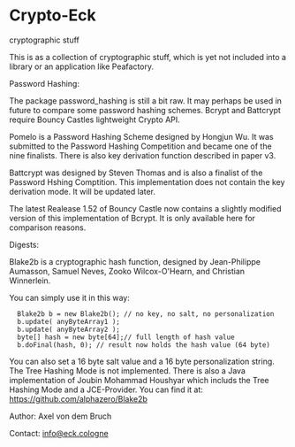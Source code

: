 # Crypto-Eck
cryptographic stuff

This is as a collection of cryptographic stuff, which is yet not included into a library or an application like Peafactory. 

Password Hashing:

The package password_hashing is still a bit raw. 
It may perhaps be used in future to compare some password hashing schemes. 
Bcrypt and Battcrypt require Bouncy Castles lightweight Crypto API. 

Pomelo is a Password Hashing Scheme designed by Hongjun Wu. It was submitted to the Password Hashing Competition
and became one of the nine finalists. 
There is also key derivation function described in paper v3.

Battcrypt was designed by Steven Thomas and is also a finalist of the Password Hshing Comptition. 
This implementation does not contain the key derivation mode. It will be updated later. 

The latest Realease 1.52 of Bouncy Castle now contains a slightly modified version of this implementation of Bcrypt. 
It is only available here for comparison reasons. 

Digests:

Blake2b  is a cryptographic hash function, designed by Jean-Philippe Aumasson, Samuel Neves, Zooko Wilcox-O'Hearn, and Christian Winnerlein. 

You can simply use it in this way:

      Blake2b b = new Blake2b(); // no key, no salt, no personalization
      b.update( anyByteArray1 );
      b.update( anyByteArray2 );
      byte[] hash = new byte[64];// full length of hash value
      b.doFinal(hash, 0); // result now holds the hash value (64 byte)

You can also set a 16 byte salt value and a 16 byte personalization string. 
The Tree Hashing Mode is not implemented. There is also a Java implementation of Joubin Mohammad Houshyar which includs the Tree Hashing Mode and a JCE-Provider. You can find it at:
https://github.com/alphazero/Blake2b

Author: Axel von dem Bruch

Contact: info@eck.cologne

